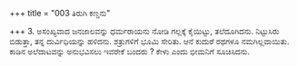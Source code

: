 +++
title = "003 ತಿರುಗಿ ಕಣ್ಡನು"

+++
3. ಅಸಂಖ್ಯವಾದ  ಜನಜಾಲವನ್ನು ಧರ್ಮರಾಯನು ನೋಡಿ ಗಲ್ಲಕ್ಕೆ ಕೈಯಿಟ್ಟು, ತಲೆದೂಗಿದನು. ನಿಟ್ಟುಸಿರು ಬಿಡುತ್ತಾ, ತನ್ನ ದುರ್ವಿಧಿಯನ್ನು ಹಳಿದನು. ಶತ್ರುಗಳಿಗೆ ಭೂಮಿ ಸೇರಿತು. ಆನೆ ಕುದುರೆ ರಥಗಳೂ ನಮಗಿಲ್ಲವಾಯಿತು. ಕಾಡಿನ ಅಲೆದಾಟವನ್ನು ಅನುಭವಿಸಲು ಇವರೇಕೆ ಬಂದರು ? ಕೇಳು ಎಂದು ಭೀಮನಿಗೆ ಸೂಚಿಸಿದನು.